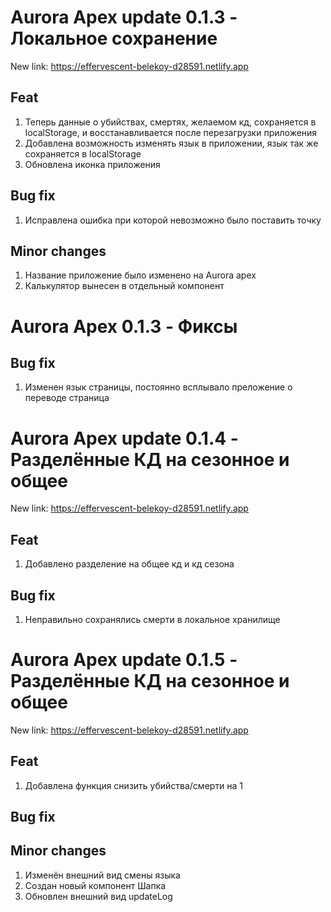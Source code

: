 # Aurora Apex update 0.1.3 - Локальное сохранение

New link: https://effervescent-belekoy-d28591.netlify.app

## Feat
1. Теперь данные о убийствах, смертях, желаемом кд, сохраняется в localStorage, и восстанавливается после перезагрузки приложения
2. Добавлена возможность изменять язык в приложении, язык так же сохраняется в localStorage
3. Обновлена иконка приложения

## Bug fix
1. Исправлена ошибка при которой невозможно было поставить точку

## Minor changes
1. Название приложение было изменено на Aurora apex
2. Калькулятор вынесен в отдельный компонент



# Aurora Apex 0.1.3 - Фиксы

## Bug fix
1. Изменен язык страницы, постоянно всплывало преложение о переводе страница



# Aurora Apex update 0.1.4 - Разделённые КД на сезонное и общее

New link: https://effervescent-belekoy-d28591.netlify.app

## Feat
1. Добавлено разделение на общее кд и кд сезона

## Bug fix
1. Неправильно сохранялись смерти в локальное хранилище



# Aurora Apex update 0.1.5 - Разделённые КД на сезонное и общее

New link: https://effervescent-belekoy-d28591.netlify.app

## Feat
1. Добавлена функция снизить убийства/смерти на 1

## Bug fix

## Minor changes
1. Изменён внешний вид смены языка
2. Создан новый компонент Шапка
3. Обновлен внешний вид updateLog